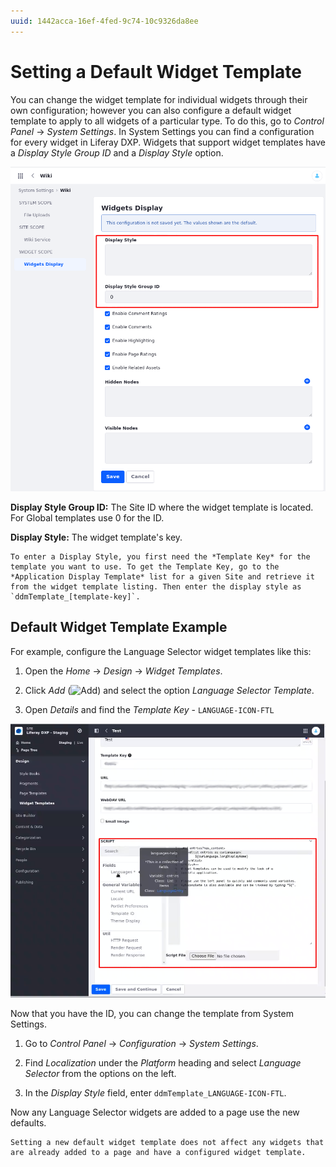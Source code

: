 ```yaml
---
uuid: 1442acca-16ef-4fed-9c74-10c9326da8ee
---
```

# Setting a Default Widget Template

You can change the widget template for individual widgets through their own configuration; however you can also configure a default widget template to apply to all widgets of a particular type. To do this, go to *Control Panel* &rarr; *System Settings*. In System Settings you can find a configuration for every widget in Liferay DXP. Widgets that support widget templates have a *Display Style Group ID* and a *Display Style* option.

  ![The widget template configuration in System Settings controls changing the display style.](./setting-a-default-widget-template/images/01.png)

**Display Style Group ID:** The Site ID where the widget template is located. For Global templates use 0 for the ID.

**Display Style:** The widget template's key.

```{note}
To enter a Display Style, you first need the *Template Key* for the template you want to use. To get the Template Key, go to the *Application Display Template* list for a given Site and retrieve it from the widget template listing. Then enter the display style as `ddmTemplate_[template-key]`.
```

## Default Widget Template Example

For example, configure the Language Selector widget templates like this:

1.  Open the *Home* &rarr; *Design* &rarr; *Widget Templates*.

1.  Click *Add* (![Add](../../../../../images/icon-add.png)) and select the option *Language Selector Template*.

1.  Open *Details* and find the *Template Key* - `LANGUAGE-ICON-FTL`

  ![System Settings shows where you can find the Template Key.](./setting-a-default-widget-template/images/02.png)

Now that you have the ID, you can change the template from System Settings.

1.  Go to *Control Panel* &rarr; *Configuration* &rarr; *System Settings*.

1.  Find *Localization* under the *Platform* heading and select *Language Selector* from the options on the left.

1.  In the *Display Style* field, enter `ddmTemplate_LANGUAGE-ICON-FTL`.

Now any Language Selector widgets are added to a page use the new defaults.

```{warning}
Setting a new default widget template does not affect any widgets that are already added to a page and have a configured widget template.
```
